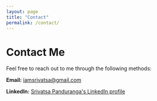 ```yaml
---
layout: page
title: "Contact"
permalink: /contact/
---
```


# Contact Me

Feel free to reach out to me through the following methods:

**Email:** [iamsrivatsa@gmail.com](mailto:iamsrivatsa@gmail.com)

**LinkedIn:** [Srivatsa Panduranga's LinkedIn profile](https://www.linkedin.com/in/srivatsa-panduranga)


